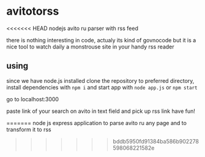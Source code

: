 avitotorss
==========

<<<<<<< HEAD
nodejs avito ru parser with rss feed


there is nothing interesting in code, actualy its kind of govnocode
but it is a nice tool to watch daily a monstrouse site in your handy rss reader

using
-----
since we have node.js installed clone the repository to preferred directory, install dependencies with `npm i` and start app with `node app.js` or `npm start`

go to localhost:3000

paste link of your search on avito in text field and pick up rss link
have fun!

=======
node js express application to parse avito ru any page and to transform it to rss
>>>>>>> bddb5950fd91384ba586b902278598068221582e
